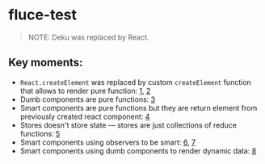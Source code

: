 # fluce-test

> NOTE: Deku was replaced by React.

## Key moments:

* `React.createElement` was replaced by custom `createElement` function that allows to render pure function: [1], [2]
* Dumb components are pure functions: [3]
* Smart components are pure functions but they are return element from previously created react component: [4]
* Stores doesn't store state — stores are just collections of reduce functions: [5]
* Smart components using observers to be smart: [6], [7]
* Smart components using dumb components to render dynamic data: [8]

[1]: .babelrc#L3
[2]: src/utilities/createElement.js
[3]: src/components/Layout/index.js#L6
[4]: src/components/AuthForm/index.js#L83
[5]: src/stores/authForm.js
[6]: src/components/AuthForm/index.js#L72
[7]: src/utilities/createFluceObserver.js
[8]: src/components/AuthForm/index.js#L73
